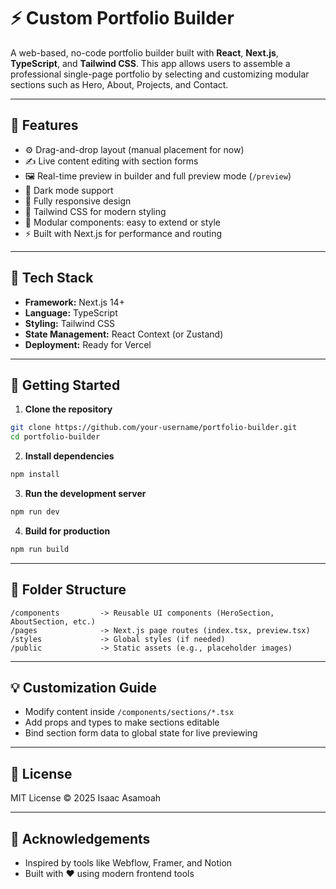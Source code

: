 # ⚡ Custom Portfolio Builder

A web-based, no-code portfolio builder built with **React**, **Next.js**, **TypeScript**, and **Tailwind CSS**. This app allows users to assemble a professional single-page portfolio by selecting and customizing modular sections such as Hero, About, Projects, and Contact. 

---

## 🚀 Features

- ⚙️ Drag-and-drop layout (manual placement for now)
- ✍️ Live content editing with section forms
- 🖼️ Real-time preview in builder and full preview mode (`/preview`)
- 🌙 Dark mode support
- 📱 Fully responsive design
- 💨 Tailwind CSS for modern styling
- 🧩 Modular components: easy to extend or style
- ⚡ Built with Next.js for performance and routing

---

## 🧱 Tech Stack

- **Framework:** Next.js 14+
- **Language:** TypeScript
- **Styling:** Tailwind CSS
- **State Management:** React Context (or Zustand)
- **Deployment:** Ready for Vercel

---

## 🧪 Getting Started

1. **Clone the repository**

```bash
git clone https://github.com/your-username/portfolio-builder.git
cd portfolio-builder
```

2. **Install dependencies**

```bash
npm install
```

3. **Run the development server**

```bash
npm run dev
```

4. **Build for production**

```bash
npm run build
```

---

## 📁 Folder Structure

```
/components         -> Reusable UI components (HeroSection, AboutSection, etc.)
/pages              -> Next.js page routes (index.tsx, preview.tsx)
/styles             -> Global styles (if needed)
/public             -> Static assets (e.g., placeholder images)
```

---

## 💡 Customization Guide

- Modify content inside `/components/sections/*.tsx`
- Add props and types to make sections editable
- Bind section form data to global state for live previewing

---

## 📜 License

MIT License © 2025 Isaac Asamoah

---

## 🙌 Acknowledgements

- Inspired by tools like Webflow, Framer, and Notion
- Built with ❤️ using modern frontend tools
